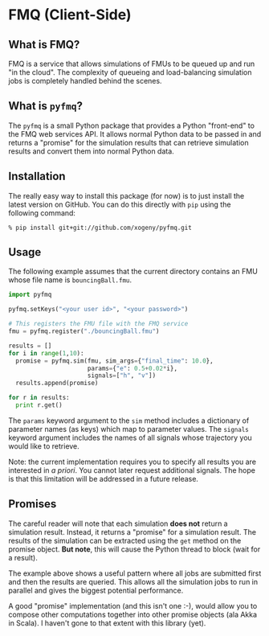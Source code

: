 FMQ (Client-Side)
=================

What is FMQ?
------------

FMQ is a service that allows simulations of FMUs to be queued up and
run "in the cloud".  The complexity of queueing and load-balancing
simulation jobs is completely handled behind the scenes.

What is `pyfmq`?
----------------

The `pyfmq` is a small Python package that provides a Python
"front-end" to the FMQ web services API.  It allows normal Python data
to be passed in and returns a "promise" for the simulation results
that can retrieve simulation results and convert them into normal
Python data.

Installation
------------

The really easy way to install this package (for now) is to just install
the latest version on GitHub.  You can do this directly with `pip` using
the following command:

    % pip install git+git://github.com/xogeny/pyfmq.git

Usage
-----

The following example assumes that the current directory contains an
FMU whose file name is `bouncingBall.fmu`.

```python
import pyfmq

pyfmq.setKeys("<your user id>", "<your password>")  

# This registers the FMU file with the FMQ service
fmu = pyfmq.register("./bouncingBall.fmu")

results = []
for i in range(1,10):
  promise = pyfmq.sim(fmu, sim_args={"final_time": 10.0},
                      params={"e": 0.5+0.02*i},
                      signals=["h", "v"])
  results.append(promise)

for r in results:
  print r.get()
```

The `params` keyword argument to the `sim` method includes a
dictionary of parameter names (as keys) which map to parameter values.
The `signals` keyword argument includes the names of all signals whose
trajectory you would like to retrieve.

Note: the current implementation requires you to specify all results
you are interested in *a priori*.  You cannot later request additional
signals.  The hope is that this limitation will be addressed in a
future release.

Promises
--------

The careful reader will note that each simulation **does not** return a
simulation result.  Instead, it returns a "promise" for a simulation
result.  The results of the simulation can be extracted using the
`get` method on the promise object.  **But note**, this will cause the
Python thread to block (wait for a result).

The example above shows a useful pattern where all jobs are submitted
first and then the results are queried.  This allows all the
simulation jobs to run in parallel and gives the biggest potential
performance.

A good "promise" implementation (and this isn't one :-), would allow
you to compose other computations together into other promise objects
(ala Akka in Scala).  I haven't gone to that extent with this library (yet).
